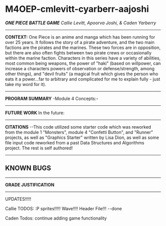 # M4OEP-cmlevitt-cyarberr-aajoshi

*****ONE PIECE BATTLE GAME*****
*Callie Levitt, Apoorva Joshi, & Caden Yarberry*

-----------------------------------------------------------------------------------------------------------------------------------------------------------------------------

**CONTEXT:**
One Piece is an anime and manga which has been running for over 25 years. It follows the story of a pirate adventure, and the two
main factions are the pirates and the marines. These two forces are in opposition, but there are also often fights between two pirate 
crews or occasionally within the marine faction. Characters in this series have a variety of abilities, most common being weapons, 
the power of "haki" (based on willpower, can increase a characters powers of observation or defense/strength, among other things), and
"devil fruits" (a magical fruit which gives the person who eats it a power...far to arbitrary and complicated for me to explain fully - 
just take my word for it).

----------------------------------------------------------------------------------------------------------------------------------------------------------------------------

**PROGRAM SUMMARY**
-Module 4 Concepts:-

----------------------------------------------------------------------------------------------------------------------------------------------------------------------------

**FUTURE WORK**
In the future:


----------------------------------------------------------------------------------------------------------------------------------------------------------------------------

**CITATIONS**
--This code utilized some starter code which was reworked from the module 1 "Monsters", module 4 "Confetti Button", and 
"Runner" projects, as well as "Graphics Starter" written by Lisa Dion, as well as some file input code reworked from a past Data Structures and
Algorithms project. The rest is self authored!

-----------------------------------------------------------------------------------------------------------------------------------------------------------------------------

**KNOWN BUGS**
--
-----------------------------------------------------------------------------------------------------------------------------------------------------------------------------

**GRADE JUSTIFICATION**


------------------------------------------------------------------------------------------------------------------------------------------------------------------------------
UPDATES!!!!!

Callie TODOS: :P
sprites!!!!!
Wave!!!!
Header File!!! --done
              
Caden Todos: 
continue adding game functionality

